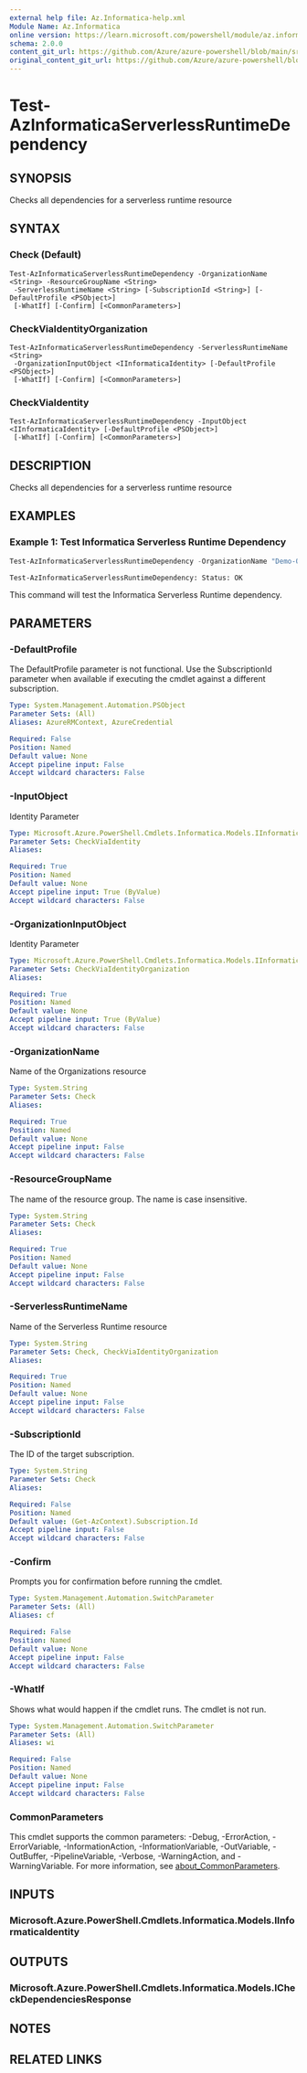 ```yaml
---
external help file: Az.Informatica-help.xml
Module Name: Az.Informatica
online version: https://learn.microsoft.com/powershell/module/az.informatica/test-azinformaticaserverlessruntimedependency
schema: 2.0.0
content_git_url: https://github.com/Azure/azure-powershell/blob/main/src/Informatica/Informatica/help/Test-AzInformaticaServerlessRuntimeDependency.md
original_content_git_url: https://github.com/Azure/azure-powershell/blob/main/src/Informatica/Informatica/help/Test-AzInformaticaServerlessRuntimeDependency.md
---
```


# Test-AzInformaticaServerlessRuntimeDependency

## SYNOPSIS
Checks all dependencies for a serverless runtime resource

## SYNTAX

### Check (Default)
```
Test-AzInformaticaServerlessRuntimeDependency -OrganizationName <String> -ResourceGroupName <String>
 -ServerlessRuntimeName <String> [-SubscriptionId <String>] [-DefaultProfile <PSObject>]
 [-WhatIf] [-Confirm] [<CommonParameters>]
```

### CheckViaIdentityOrganization
```
Test-AzInformaticaServerlessRuntimeDependency -ServerlessRuntimeName <String>
 -OrganizationInputObject <IInformaticaIdentity> [-DefaultProfile <PSObject>]
 [-WhatIf] [-Confirm] [<CommonParameters>]
```

### CheckViaIdentity
```
Test-AzInformaticaServerlessRuntimeDependency -InputObject <IInformaticaIdentity> [-DefaultProfile <PSObject>]
 [-WhatIf] [-Confirm] [<CommonParameters>]
```

## DESCRIPTION
Checks all dependencies for a serverless runtime resource

## EXAMPLES

### Example 1: Test Informatica Serverless Runtime Dependency
```powershell
Test-AzInformaticaServerlessRuntimeDependency -OrganizationName "Demo-Org" -ResourceGroupName "InformaticaTestRg" -ServerlessRuntimeName "serverlessRuntimeDemo"
```

```output
Test-AzInformaticaServerlessRuntimeDependency: Status: OK
```

This command will test the Informatica Serverless Runtime dependency.

## PARAMETERS

### -DefaultProfile
The DefaultProfile parameter is not functional.
Use the SubscriptionId parameter when available if executing the cmdlet against a different subscription.

```yaml
Type: System.Management.Automation.PSObject
Parameter Sets: (All)
Aliases: AzureRMContext, AzureCredential

Required: False
Position: Named
Default value: None
Accept pipeline input: False
Accept wildcard characters: False
```

### -InputObject
Identity Parameter

```yaml
Type: Microsoft.Azure.PowerShell.Cmdlets.Informatica.Models.IInformaticaIdentity
Parameter Sets: CheckViaIdentity
Aliases:

Required: True
Position: Named
Default value: None
Accept pipeline input: True (ByValue)
Accept wildcard characters: False
```

### -OrganizationInputObject
Identity Parameter

```yaml
Type: Microsoft.Azure.PowerShell.Cmdlets.Informatica.Models.IInformaticaIdentity
Parameter Sets: CheckViaIdentityOrganization
Aliases:

Required: True
Position: Named
Default value: None
Accept pipeline input: True (ByValue)
Accept wildcard characters: False
```

### -OrganizationName
Name of the Organizations resource

```yaml
Type: System.String
Parameter Sets: Check
Aliases:

Required: True
Position: Named
Default value: None
Accept pipeline input: False
Accept wildcard characters: False
```

### -ResourceGroupName
The name of the resource group.
The name is case insensitive.

```yaml
Type: System.String
Parameter Sets: Check
Aliases:

Required: True
Position: Named
Default value: None
Accept pipeline input: False
Accept wildcard characters: False
```

### -ServerlessRuntimeName
Name of the Serverless Runtime resource

```yaml
Type: System.String
Parameter Sets: Check, CheckViaIdentityOrganization
Aliases:

Required: True
Position: Named
Default value: None
Accept pipeline input: False
Accept wildcard characters: False
```

### -SubscriptionId
The ID of the target subscription.

```yaml
Type: System.String
Parameter Sets: Check
Aliases:

Required: False
Position: Named
Default value: (Get-AzContext).Subscription.Id
Accept pipeline input: False
Accept wildcard characters: False
```

### -Confirm
Prompts you for confirmation before running the cmdlet.

```yaml
Type: System.Management.Automation.SwitchParameter
Parameter Sets: (All)
Aliases: cf

Required: False
Position: Named
Default value: None
Accept pipeline input: False
Accept wildcard characters: False
```

### -WhatIf
Shows what would happen if the cmdlet runs.
The cmdlet is not run.

```yaml
Type: System.Management.Automation.SwitchParameter
Parameter Sets: (All)
Aliases: wi

Required: False
Position: Named
Default value: None
Accept pipeline input: False
Accept wildcard characters: False
```

### CommonParameters
This cmdlet supports the common parameters: -Debug, -ErrorAction, -ErrorVariable, -InformationAction, -InformationVariable, -OutVariable, -OutBuffer, -PipelineVariable, -Verbose, -WarningAction, and -WarningVariable. For more information, see [about_CommonParameters](http://go.microsoft.com/fwlink/?LinkID=113216).

## INPUTS

### Microsoft.Azure.PowerShell.Cmdlets.Informatica.Models.IInformaticaIdentity

## OUTPUTS

### Microsoft.Azure.PowerShell.Cmdlets.Informatica.Models.ICheckDependenciesResponse

## NOTES

## RELATED LINKS
